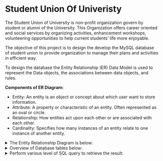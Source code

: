 # Student Union Of Univeristy

The Student Union of University is non-profit organization govern by student or alumni of the University. This Organization offers career oriented and social services by organizing activities, enhancement workshops, volunteering opportunities to help current students’ life more enjoyable.

The objective of this project is to design the develop the MySQL database of student union to provide organization to manage their plans and activities in efficient way. 

To design the database the Entity Relationship (ER) Data Model is used to represent the Data objects, the associations between data objects, and rules.

**Components of ER Diagram:**
- Entity: An entity is an object or concept about which user want to store information.
- Attribute: A property or characteristic of an entity. Often represented as an oval or circle.
- Relationship: How entities act upon each other or are associated with each other.
- Cardinality: Specifies how many instances of an entity relate to one instance of another entity.

<details>
  <summary>The Entity Relationship Diagram is below:</summary>

</details>

<details>
  <summary>Overview of Database tables below:</summary>
  
</details>

<details>
  <summary>Perform various level of SQL query to retrieve the result:</summary>
</details>






